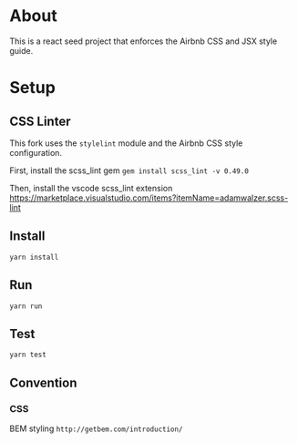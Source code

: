 # About
This is a react seed project that enforces the Airbnb CSS and JSX style guide.

# Setup

## CSS Linter
This fork uses the `stylelint` module and the Airbnb CSS style configuration.

First, install the scss_lint gem 
`gem install scss_lint -v 0.49.0`

Then, install the vscode scss_lint extension
https://marketplace.visualstudio.com/items?itemName=adamwalzer.scss-lint

## Install
`yarn install`

## Run
`yarn run`

## Test
`yarn test`

## Convention

### CSS
BEM styling `http://getbem.com/introduction/`
